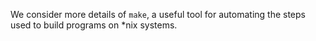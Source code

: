 We consider more details of `make`, a useful tool for
automating the steps used to build programs on *nix systems.
